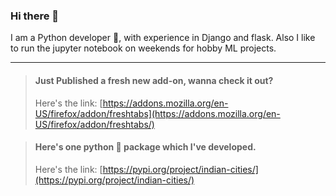 ### Hi there 👋

I am a Python developer 🐍, with experience in Django and flask.
Also I like to run the jupyter notebook on weekends for hobby ML projects.


---

> #### Just Published a fresh new add-on, wanna check it out?
> Here's the link: [https://addons.mozilla.org/en-US/firefox/addon/freshtabs](https://addons.mozilla.org/en-US/firefox/addon/freshtabs/)

> #### Here's one python 🐍 package which I've developed.
> Here's the link: [https://pypi.org/project/indian-cities/](https://pypi.org/project/indian-cities/)

<!--
**chayandatta/chayandatta** is a ✨ _special_ ✨ repository because its `README.md` (this file) appears on your GitHub profile.

Here are some ideas to get you started:

- 🔭 I’m currently working on ...
- 🌱 I’m currently learning ...
- 👯 I’m looking to collaborate on ...
- 🤔 I’m looking for help with ...
- 💬 Ask me about ...
- 📫 How to reach me: ...
- 😄 Pronouns: ...
- ⚡ Fun fact: ...
-->

